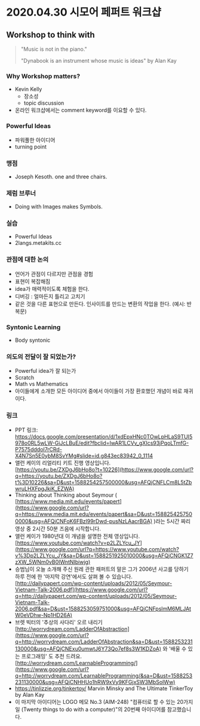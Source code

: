 # 2020.04.30 시모어 페퍼트 워크샵

## Workshop to think with

>  "Music is not in the piano."
>
> "Dynabook is an instrument whose music is ideas" by Alan Kay

### Why Workshop matters?

* Kevin Kelly
  * 장소성
  * topic discussion
* 온라인 워크샵에서는 comment keyword를 이요할 수 있다.

### Powerful Ideas

* 파워풀한 아이디어
* turning point

### 맹점

* Joseph Kesoth. one and three chairs.

### 제럼 브루너

* Doing with Images makes Symbols.

### 실습

* Powerful Ideas
* 2langs.metakits.cc

### 관점에 대한 논의

* 언어가 관점이 다르지만 관점을 경험
* 표현이 복잡해짐
* idea가 매력적이도록 체험을 한다.
* 디버깅 : 얼마든지 틀리고 고치기
* 같은 것을 다른 표현으로 만든다. 인사이트를 만드는 변환의 작업을 한다. (예시: 반복문)

### Syntonic Learning

* Body syntonic

### 의도의 전달이 잘 되었는가?

* Powerful idea가 잘 되는가
* Scratch
* Math vs Mathematics
* 아이들에게 소개한 모든 아이디어 중에서 아이들이 가장 환호했던 개념이 바로 재귀이다.

### 링크

* PPT 링크: https://docs.google.com/presentation/d/1xdEpxHNc0TOwLpHLaS9TUI5978o0RL5wLW-GiJcLBuE/edit?fbclid=IwAR1LCVv_gXIcs93jPqoLTmfG-P7575dddoI7rCRd-X4N7Sn5E0ybM8SvYMg#slide=id.g843ec83942_0_1114
* 앨런 케이의 리얼리티 키트 진행 영상입니다.
  [https://youtu.be/ZXDgJ6bHo8o?t=10226](https://www.google.com/url?q=https://youtu.be/ZXDgJ6bHo8o?t%3D10226&sa=D&ust=1588254257500000&usg=AFQjCNFLCm8L5tZbwruLHXFpgJkiK_EZWA)
* Thinking about Thinking about Seymour ( [https://www.media.mit.edu/events/papert](https://www.google.com/url?q=https://www.media.mit.edu/events/papert&sa=D&ust=1588254257500000&usg=AFQjCNFoK6FBzl99rDwd-pusNzLAacrBGA) )라는 5시간 짜리 영상 중 2시간 50분 즈음에 시작합니다.
* 앨런 케이가 1980년대 이 개념을 설명한 전체 영상입니다.
  [https://www.youtube.com/watch?v=p2LZLYcu_JY](https://www.google.com/url?q=https://www.youtube.com/watch?v%3Dp2LZLYcu_JY&sa=D&ust=1588251925010000&usg=AFQjCNGK1Z7zXW_5WNm0vB0IWntNIbiwjg)
* 승범님이 오늘 소개해 주신 원레 관한 패퍼트의 말은 그가 2006년 사고를 당하기 하루 전에 한 '마지막 강연'에서도 살펴 볼 수 있습니다.
  [http://dailypapert.com/wp-content/uploads/2012/05/Seymour-Vietnam-Talk-2006.pdf](https://www.google.com/url?q=http://dailypapert.com/wp-content/uploads/2012/05/Seymour-Vietnam-Talk-2006.pdf&sa=D&ust=1588253059751000&usg=AFQjCNFpslmM6MLJAtW0eVDhw-Np1HD26A)
* 브렛 빅터의 '추상의 사다리' 오르 내리기 [http://worrydream.com/LadderOfAbstraction](https://www.google.com/url?q=http://worrydream.com/LadderOfAbstraction&sa=D&ust=1588253231130000&usg=AFQjCNExu0umwtJ6Y73Qo7ef8s3W1KDZoA) 와 '배울 수 있는 프로그래밍' 도 추천 드려요.
  [http://worrydream.com/LearnableProgramming/](https://www.google.com/url?q=http://worrydream.com/LearnableProgramming/&sa=D&ust=1588253231130000&usg=AFQjCNHHUo1hRW9xVy9KFGjxSW3MbSoIWw)
* https://tinlizzie.org/tinkertoy/
  Marvin Minsky and The Ultimate TinkerToy
  by Alan Kay
* 이 마지막 아이디어는 LOGO 메모 No.3 (AIM-248) "컴퓨터로 할 수 있는 20가지 일 (Twenty things to do with a computer)"의 20번째 아이디어를 참고했습니다.